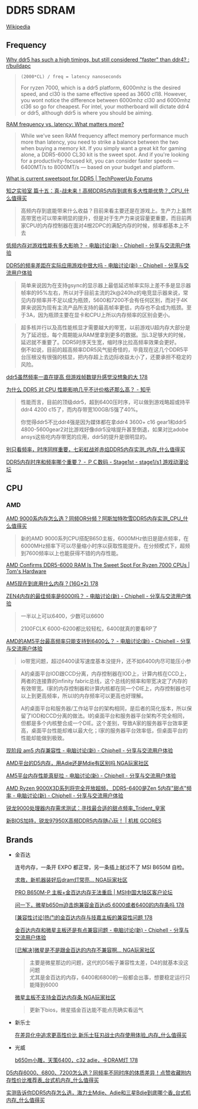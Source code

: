 # DDR5 SDRAM
[Wikipedia](https://en.wikipedia.org/wiki/DDR5_SDRAM)

## Frequency
[Why ddr5 has such a high timings, but still considered "faster" than ddr4? : r/buildapc](https://www.reddit.com/r/buildapc/comments/17do3fr/why_ddr5_has_such_a_high_timings_but_still/)
> `(2000*CL) / freq = latency nanoseconds`
>
> For ryzen 7000, which is a ddr5 platform, 6000mhz is the desired speed, and cl30 is the same effective speed as 3600 cl18. However, you wont notice the difference between 6000mhz cl30 and 6000mhz cl36 so go for cheapest. For intel, your motherboard will dictate ddr4 or ddr5, although ddr5 is where you should be aiming.

[RAM frequency vs. latency: What matters more?](https://www.xda-developers.com/ram-frequency-vs-latency/)
> While we've seen RAM frequency affect memory performance much more than latency, you need to strike a balance between the two when buying a memory kit. If you simply want a great kit for gaming alone, a DDR5-6000 CL30 kit is the sweet spot. And if you're looking for a productivity-focused kit, you can consider faster speeds — 6400MT/s to 8000MT/s — based on your budget and platform.

[What is current sweetspot for DDR5 | TechPowerUp Forums](https://www.techpowerup.com/forums/threads/what-is-current-sweetspot-for-ddr5.323553/)


[知之实验室 篇十五：真-战未来！高频DDR5内存到底有多大性能优势？\_CPU\_什么值得买](https://post.smzdm.com/p/a4pd4zex/)
> 高频内存到底能带来什么收益？目前来看主要还是在游戏上。生产力上虽然高带宽也可以带来明显的提升，但是对于生产力来说容量更重要，而目前两家CPU的内存控制器在面对4根2DPC的满配内存的时候，频率都基本上不去

[低频内存对游戏性能有多大影响？ - 电脑讨论(新) - Chiphell - 分享与交流用户体验](https://chiphell.com/forum.php?mod=viewthread&tid=2491504)

[DDR5的频率差距在实际应用游戏中很大吗 - 电脑讨论(新) - Chiphell - 分享与交流用户体验](https://www.chiphell.com/thread-2504266-1-1.html)
> 简单来说因为在支持gsync的显示器上最低延迟帧率实际上差不多是显示器帧率的95%左右，所以对于目前主流的2k@240hz的电竞显示器来说，常见内存频率并不足以成为瓶颈，5600和7200不会有任何区别，而对于4K屏来说因为现有主流产品所支持的最高帧率更低，内存也不会成为瓶颈。至于3A，因为瓶颈主要在显卡和CPU上所以内存频率的区别会更小。

> 超多核并行以及高性能核显才需要越大的带宽，以前游戏U超内存大部分是为了延迟低，每个周期能从RAM里拿到更多的数据。当L3足够大的时候，延迟就不重要了。DDR5时序天生宽，缩时序比拉高频率效果会更好。  
> 倒不如说，目前的超高频率DDR5风气挺奇怪的，毕竟现在这几个DDR5平台压根没有很强的核显，把内存超上去边际收益太小了，还要承担不稳定的风险。

[ddr5虽然频率一直在提高 但游戏帧数提升感觉没想象的大 178](https://nga.178.com/read.php?tid=38218375&rand=691)

[为什么 DDR5 对 CPU 性能影响几乎不计价格还那么高？ - 知乎](https://www.zhihu.com/question/508403746)
> 性能而言，目前的顶级ddr5，超到6400压时序，可以做到游戏略超或持平ddr4 4200 c15了，而内存带宽100GB/S强了40%。
> 
> 你觉得ddr5不比ddr4强是因为媒体都在拿ddr4 3600+ c16 gear1和ddr5 4800-5600gear2对比游戏好像ddr5没啥提升甚至倒退，如果对比adobe ansys这些吃内存带宽的应用，ddr5的提升是很明显的。

[别只看频率，时序同样重要，七彩虹战斧赤焰DDR5内存实测\_内存\_什么值得买](https://post.smzdm.com/p/arqk9w2g/)

[DDR5内存时序和频率哪个重要？ - ＰＣ数码 - Stage1st - stage1/s1 游戏动漫论坛](https://www.saraba1st.com/2b/thread-2187858-1-1.html)

## CPU
### AMD
[AMD 9000系内存怎么选？同频OR分频？阿斯加特吹雪DDR5内存实测\_CPU\_什么值得买](https://post.smzdm.com/p/a7pkd7z9/)
> 新的AMD 9000系列CPU搭配B650主板，6000MHz依旧是甜点频率，在6000MHz频率下可以尽量缩小时序以获取性能提升。在分频模式下，超频到7600频率以上也能获得不错的内存性能。

[AMD Confirms DDR5-6000 RAM Is The Sweet Spot For Ryzen 7000 CPUs | Tom's Hardware](https://www.tomshardware.com/news/amd-confirms-ddr5-6000-ram-is-the-sweet-spot-for-ryzen-7000-cpus)

[AM5现在到底用什么内存？(16G\*2) 178](https://nga.178.com/read.php?tid=38095995&rand=470)

[ZEN4内存的最佳频率是6000吗？ - 电脑讨论(新) - Chiphell - 分享与交流用户体验](https://www.chiphell.com/thread-2494900-1-1.html)
> 一半以上可以6400，少数可以6600
>
> 2100FCLK 6000-6200都比较轻松，6400就真的要看RP了

[AMD的AM5平台最高频率只能支持到6400么？ - 电脑讨论(新) - Chiphell - 分享与交流用户体验](https://www.chiphell.com/thread-2511903-1-1.html)
> io带宽问题，超过6400读写速度基本没提升，还不如6400内尽可能压小参

> A的桌面平台IOD跟CCD分离，内存控制器在IOD上，计算内核在CCD上，两者的连接靠的infinity fabric总线，这个总线的频率和带宽决定了内存的有效带宽。I家的内存控制器和计算内核都在同一个DIE上，内存控制器也可以上到更高频率，所以I的内存频率可以更高也好理解。
> 
> A的桌面平台和服务器/工作站平台的架构相同，是后者的简化版本，所以保留了IOD和CCD分离的做法。I的桌面平台和服务器平台架构不完全相同，但都是多个内核整合成一个DIE。这个差别，导致A家的服务器平台效率更高，桌面平台性能却难以最大化；I家的服务器平台效率低，但桌面平台的性能却能做到极致。

[现阶段 am5 内存兼容性 - 电脑讨论(新) - Chiphell - 分享与交流用户体验](https://www.chiphell.com/thread-2642845-1-1.html)

[AMD平台的D5内存，用Adie还是Mdie有区别吗 NGA玩家社区](https://bbs.nga.cn/read.php?tid=41497630&rand=306)

[AM5平台内存性能真挺拉 - 电脑讨论(新) - Chiphell - 分享与交流用户体验](https://www.chiphell.com/thread-2631379-1-1.html)

[AMD Ryzen 9000X3D系列将完全开放超频， DDR5-6400是Zen 5内存"甜点"频率 - 电脑讨论(新) - Chiphell - 分享与交流用户体验](https://www.chiphell.com/thread-2617314-1-1.html)

[锐龙9000处理器内存需求测试：寻找最合适的甜点频率\_Trident\_皇家](https://www.sohu.com/a/802862316_121948415)

[新BIOS加持，锐龙97950X高频DDR5内存随心玩！ | 机核 GCORES](https://www.gcores.com/articles/170796)

## Brands
- 金百达

  连号内存，一条开 EXPO 都正常，另一条插上就过不了 MSI B650M 自检。

  [求救，新机器装好后dram灯常亮... NGA玩家社区](https://bbs.nga.cn/read.php?tid=38449265&page=e&forder_by=postdatedesc&rand=27)

  [PRO B650M-P 主板+金百达内存无法重启 | MSI中国大陆区客户论坛](https://forum-sc.msi.cn/index.php?threads/pro-b650m-p-%E4%B8%BB%E6%9D%BF-%E9%87%91%E7%99%BE%E8%BE%BE%E5%86%85%E5%AD%98%E6%97%A0%E6%B3%95%E9%87%8D%E5%90%AF.58320/)

  [问一下，微星b650m迫击炮兼容金百达d5 6000或者6400的内存条吗 178](https://nga.178.com/read.php?tid=38366152&rand=813)

  [\[兼容性讨论\]热门的金百达内存与技嘉主板的兼容性问题 178](https://nga.178.com/read.php?tid=38056840&rand=726)

  [金百达内存和微星主板还是有点兼容问题 - 电脑讨论(新) - Chiphell - 分享与交流用户体验](https://www.chiphell.com/forum.php?mod=viewthread&tid=2483078&extra=page%3D1&mobile=no)

  [\[已解决\]微星是不是跟金百达的内存不兼容啊... NGA玩家社区](https://bbs.nga.cn/read.php?tid=37456513&rand=952)
  > 主要是微星那边的问题，这代的D5板子兼容性太差，D4的就基本没这问题  
  > 尤其是金百达的内存，6400和6800的一般都会出事，想要稳定运行只能降到6000

  [微星主板不支持金百达内存条 NGA玩家社区](https://ngabbs.com/read.php?tid=35335611&rand=768)
  > 更新下bios，微星插金百达能不能点亮确实看运气

- 新乐士
  
  [在差异化中追求更高性价比 新乐士狂刃战士内存使用体验\_内存\_什么值得买](https://post.smzdm.com/p/allgzn7g/)

- 光威

  [b650m小雕，天策6400，c32 adie，卡DRAM灯 178](https://nga.178.com/read.php?tid=38773159&rand=57)

[D5内存6000、6800、7200怎么选？同频率不同时序的体质差异！点赞收藏附内存性价比推荐表\_台式机内存\_什么值得买](https://post.smzdm.com/p/axzql8ww/)

[实测告诉你DDR5内存怎么选，海力士Mdie、Adie和三星Bdie到底哪个香\_台式机内存\_什么值得买](https://post.smzdm.com/p/apv963zx/)